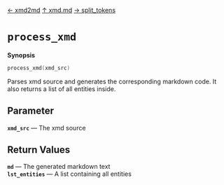 [&#8592; xmd2md](xmd--xmd2md.md) [&#8593; xmd.md](xmd.md) [&#8594; split_tokens](xmd--split_tokens.md)
# `process_xmd`
**Synopsis**

```cpp
process_xmd(xmd_src)
```

Parses xmd source and generates the corresponding markdown code.
It also returns a list of all entities inside.


## Parameter
**`xmd_src`** &#8213; The xmd source  
## Return Values
**`md`** &#8213; The generated markdown text  
**`lst_entities`** &#8213; A list containing all entities  
